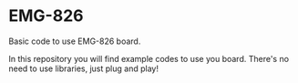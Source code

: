 # EMG-826
Basic code to use EMG-826 board.

In this repository you will find example codes to use you board.
There's no need to use libraries, just plug and play!

